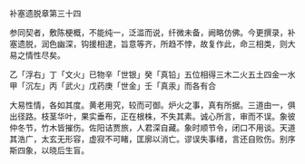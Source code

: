 补塞遗脱章第三十四 

参同契者，敷陈梗概，不能纯一，泛滥而说，纤微未备，阙略仿佛。今更撰录，补塞遗脱，润色幽深，钩援相逮，旨意等齐，所趋不悖，故复作此，命三相类，则大易之情性尽矣。 

乙「浮右」丁「文火」已物辛「世银」癸「真铅」五位相得三木二火五土四金一水甲「沉左」丙「武火」戊药庚「世金」壬「真汞」而各有合 

大易性情，各如其度。黄老用究，较而可御。炉火之事，真有所据。三道由一，俱出径路。枝茎华叶，果实垂布，正在根株，不失其素。诚心所言，审而不误。象彼仲冬节，竹木皆摧伤。佐阳诘贾旅，人君深自藏。象时顺节令，闭口不用谈。天道其浩广，太玄无形容，虚寂不可睹，匡廓以消亡。谬误失事绪，言还自败伤。别序斯四象，以晓后生盲。 

